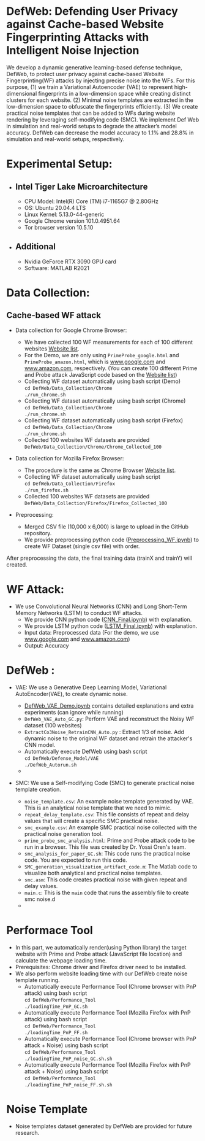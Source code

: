 # DefWeb: Defending User Privacy against Cache-based Website Fingerprinting Attacks with Intelligent Noise Injection
We develop a dynamic generative learning-based defense technique, DefWeb, to protect user privacy against cache-based Website Fingerprinting(WF) attacks by injecting precise noise into the WFs. For this purpose, (1) we train a Variational Autoencoder (VAE) to represent high-dimensional fingerprints in a low-dimension space while creating distinct clusters for each website. (2) Minimal noise templates are extracted in the low-dimension space to obfuscate the fingerprints efficiently. (3) We create practical noise templates that can be added to WFs during website rendering by leveraging self-modifying code (SMC). We implement Def Web in simulation and real-world setups to degrade the attacker’s model accuracy. DefWeb can decrease the model accuracy to 1.1% and 28.8% in simulation and real-world setups, respectively.  

# Experimental Setup:
- ## Intel Tiger Lake Microarchitecture
  * CPU Model: Intel(R) Core (TM) i7-1165G7 @ 2.80GHz
  * OS: Ubuntu 20.04.4 LTS
  * Linux Kernel: 5.13.0-44-generic
  * Google Chrome version 101.0.4951.64
  * Tor browser version 10.5.10
- ## Additional 
  * Nvidia GeForce RTX 3090 GPU card
  * Software: MATLAB R2021


# Data Collection:
## Cache-based WF attack 
<!---- (Robust Website Fingerprinting Through the Cache Occupancy Channel)
   For collecting Website Fingerprints for different websites, follow the steps mentioned below:<br/>
  * For the offline phase, the attacker can change the cache size in his device to match the victim's device and collect data, which will be employed to train the ML model. 
  -->

- Data collection for Google Chrome Browser:
  * We have collected 100 WF measurements for each of 100 different websites [Website list](https://github.com/hunie-son/DefWeb/blob/main/Data_Collection/website_list.txt).
  * For the Demo, we are only using `PrimeProbe_google.html` and `PrimeProbe_amazon.html`, which is www.google.com and www.amazon.com, respectively. (You can create 100 different Prime and Probe attack JavaScript code based on the [Website list](https://github.com/hunie-son/DefWeb/blob/main/Data_Collection/website_list.txt))
  * Collecting WF dataset automatically using bash script (Demo) <br/>
  `cd DefWeb/Data_Collection/Chrome`<br/>
  `./run_chrome.sh`<br/>
  * Collecting WF dataset automatically using bash script (Chrome) <br/>
  `cd DefWeb/Data_Collection/Chrome`<br/>
  `./run_chrome.sh`<br/>
  * Collecting WF dataset automatically using bash script (Firefox) <br/>
  `cd DefWeb/Data_Collection/Chrome`<br/>
  `./run_chrome.sh`<br/>
   * Collected 100 websites WF datasets are provided `DefWeb/Data_Collection/Chrome/Chrome_Collected_100`

- Data collection for Mozilla Firefox Browser:
  * The procedure is the same as Chrome Browser [Website list](https://github.com/hunie-son/DefWeb/blob/main/Data_Collection/website_list.txt). <br/>
   * Collecting WF dataset automatically using bash script <br/>
  `cd DefWeb/Data_Collection/Firefox`<br/>
  `./run_firefox.sh`<br/>
   * Collected 100 websites WF datasets are provided `DefWeb/Data_Collection/Firefox/Firefox_Collected_100`

- Preprocessing:
  * Merged CSV file (10,000 x 6,000) is large to upload in the GitHub repository.
  * We provide preprocessing python code ([Preprocessing_WF.ipynb](https://github.com/hunie-son/DefWeb/blob/main/Data_Collection/Preprocessing_WF.ipynb)) to create WF Dataset (single csv file) with order. 

After preprocessing the data, the final training data (trainX and trainY) will created.


# WF Attack:
- We use Convolutional Neural Networks (CNN) and Long Short-Term Memory Networks (LSTM) to conduct WF attacks.
   * We provide CNN python code ([CNN_Final.ipynb](https://github.com/hunie-son/DefWeb/blob/main/Attack_Model/CNN_Final.ipynb)) with explanation.
   * We provide LSTM python code ([LSTM_Final.ipynb](https://github.com/hunie-son/DefWeb/blob/main/Attack_Model/LSTM_Final.ipynb)) with explanation.
   * Input data: Preprocessed data (For the demo, we use www.google.com and www.amazon.com)
   * Output: Accuracy
  
<!----
### Instruction to run:
- Offline phase: CNN
-->

# DefWeb :
- VAE: We use a Generative Deep Learning Model, Variational AutoEncoder(VAE), to create dynamic noise.
  * [DefWeb_VAE_Demo.ipynb](https://github.com/hunie-son/DefWeb/blob/main/Defense_Model/VAE/DefWeb_VAE_Demo.ipynb) contains detailed explanations and extra experiments (can ignore while running)
  * `DefWeb_VAE_Auto_GC.py`:  Perform VAE and reconstruct the Noisy WF dataset (100 websites) 
  * `ExtractCo3Noise_RetrainCNN_Auto.py` : Extract 1/3 of noise. Add dynamic noise to the original WF dataset and retrain the attacker's CNN model.
  * Automatically execute DefWeb using bash script <br/>
  `cd DefWeb/Defense_Model/VAE`<br/>
  `./DefWeb_Autorun.sh`<br/> 
  * 
    
- SMC: We use a Self-modifying Code (SMC) to generate practical noise template creation.
  * `noise_template.csv`: An example noise template generated by VAE. This is an analytical noise template that we need to mimic.
  * `repeat_delay_template.csv`: This file consists of repeat and delay values that will create a specific SMC practical noise.
  * `smc_example.csv`: An example SMC practical noise collected with the practical noise generation tool.
  * `prime_probe_smc_analysis.html`: Prime and Probe attack code to be run in a browser. This file was created by Dr. Yossi Oren's team.
  * `smc_analysis_for_paper_GC.sh`: This code runs the practical noise code. You are expected to run this code.
  * `SMC_generation_visualization_artifact_code.m`: The Matlab code to visualize both analytical and practical noise templates.
  * `smc.asm`: This code creates practical noise with given repeat and delay values.
  * `main.c`: This is the `main` code that runs the assembly file to create smc noise.d
  * 
<!----
## Instruction to run:
- Offline phase: VAE with two cluster->  
- Figure Google -> Amazone figure


## SMC generated precise noise Template:
-->

# Performace Tool
- In this part, we automatically render(using Python library) the target website with Prime and Probe attack (JavaScript file location) and calculate the webpage loading time.
- Prerequisites: Chrome driver and Firefox driver need to be installed.
- We also perform website loading time with our DefWeb create noise template running.
  * Automatically execute Performance Tool (Chrome browser with PnP attack) using bash script <br/>
  `cd DefWeb/Performance_Tool`<br/>
  `./loadingTime_PnP_GC.sh`<br/>
  * Automatically execute Performance Tool (Mozilla Firefox with PnP attack) using bash script <br/>
  `cd DefWeb/Performance_Tool`<br/>
  `./loadingTime_PnP_FF.sh`<br/>
  * Automatically execute Performance Tool (Chrome browser with PnP attack + Noise) using bash script <br/>
  `cd DefWeb/Performance_Tool`<br/>
  `./loadingTime_PnP_noise_GC.sh.sh`<br/>
  * Automatically execute Performance Tool (Mozilla Firefox with PnP attack + Noise) using bash script <br/>
  `cd DefWeb/Performance_Tool`<br/>
  `./loadingTime_PnP_noise_FF.sh.sh`<br/> 

    
# Noise Template
- Noise templates dataset generated by DefWeb are provided for future research.
  
<!---- 
## Instruction to run:
-->
